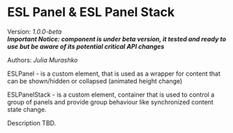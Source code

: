 # ESL Panel & ESL Panel Stack

Version: *1.0.0-beta*  
***Important Notice: component is under beta version, it tested and ready to use but be aware of its potential critical API changes***

Authors: *Julia Murashko*

ESLPanel - is a custom element, that is used as a wrapper for content that 
can be shown/hidden or collapsed (animated height change)

ESLPanelStack - is a custom element, container that is used to control a group of panels and provide group behaviour 
like synchronized content state change.

Description TBD.
